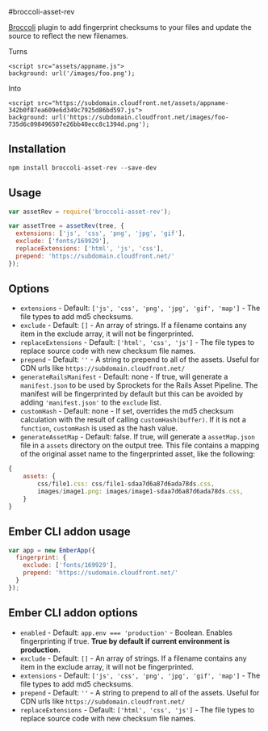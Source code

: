#broccoli-asset-rev

[Broccoli](https://github.com/broccolijs/broccoli) plugin to add fingerprint checksums to your files and update the source to reflect the new filenames.

Turns

```
<script src="assets/appname.js">
background: url('/images/foo.png');
```

Into

```
<script src="https://subdomain.cloudfront.net/assets/appname-342b0f87ea609e6d349c7925d86bd597.js">
background: url('https://subdomain.cloudfront.net/images/foo-735d6c098496507e26bb40ecc8c1394d.png');
```

## Installation

```js
npm install broccoli-asset-rev --save-dev
```

## Usage

```js
var assetRev = require('broccoli-asset-rev');

var assetTree = assetRev(tree, {
  extensions: ['js', 'css', 'png', 'jpg', 'gif'],
  exclude: ['fonts/169929'],
  replaceExtensions: ['html', 'js', 'css'],
  prepend: 'https://subdomain.cloudfront.net/'
});
```

## Options

  - `extensions` - Default: `['js', 'css', 'png', 'jpg', 'gif', 'map']` - The file types to add md5 checksums.
  - `exclude` - Default: `[]` - An array of strings. If a filename contains any item in the exclude array, it will not be fingerprinted.
  - `replaceExtensions` - Default: `['html', 'css', 'js']` - The file types to replace source code with new checksum file names.
  - `prepend` - Default: `''` - A string to prepend to all of the assets. Useful for CDN urls like `https://subdomain.cloudfront.net/`
  - `generateRailsManifest` - Default: none - If true, will generate a `manifest.json` to be used by Sprockets for the Rails Asset Pipeline. The manifest will be fingerprinted by default but this can be avoided by adding `'manifest.json'` to the `exclude` list.
  - `customHash` - Default: none - If set, overrides the md5 checksum calculation with the result of calling `customHash(buffer)`. If it is not a `function`, `customHash` is used as the hash value.
  - `generateAssetMap` - Default: false. If true, will generate a `assetMap.json` file in a `assets` directory on the output tree. This file contains a mapping of the original asset name to the fingerprinted asset, like the following:

```js
{
	assets: {
		css/file1.css: css/file1-sdaa7d6a87d6ada78ds.css,
		images/image1.png: images/image1-sdaa7d6a87d6ada78ds.css,	}
}
```

## Ember CLI addon usage

```js
var app = new EmberApp({
  fingerprint: {
    exclude: ['fonts/169929'],
    prepend: 'https://sudomain.cloudfront.net/'
  }
});
```

## Ember CLI addon options

  - `enabled` - Default: `app.env === 'production'` - Boolean. Enables fingerprinting if true. **True by default if current environment is production.**
  - `exclude` - Default: `[]` - An array of strings. If a filename contains any item in the exclude array, it will not be fingerprinted.
  - `extensions` - Default: `['js', 'css', 'png', 'jpg', 'gif', 'map']` - The file types to add md5 checksums.
  - `prepend` - Default: `''` - A string to prepend to all of the assets. Useful for CDN urls like `https://subdomain.cloudfront.net/`
  - `replaceExtensions` - Default: `['html', 'css', 'js']` - The file types to replace source code with new checksum file names.
